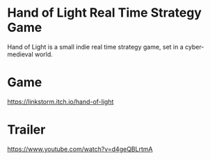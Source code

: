 # Hand of Light Real Time Strategy Game

Hand of Light is a small indie real time strategy game, set in a cyber-medieval world.

# Game
https://linkstorm.itch.io/hand-of-light 

# Trailer
https://www.youtube.com/watch?v=d4geQBLrtmA 

